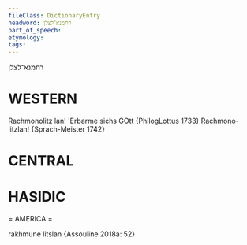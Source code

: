 ```yaml
---
fileClass: DictionaryEntry
headword: רחמנא־לצלן
part_of_speech: 
etymology: 
tags: 
---
```

רחמנא־לצלן

WESTERN
========

Rachmonolitz lan! 'Erbarme sichs GOtt {PhilogLottus 1733}
Rachmono-litzlan! {Sprach-Meister 1742}

CENTRAL
========

HASIDIC
=======
= AMERICA = 

rakhmune litslan {Assouline 2018a: 52}
